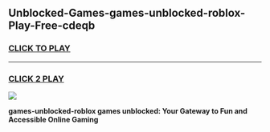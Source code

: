 
## Unblocked-Games-games-unblocked-roblox-Play-Free-cdeqb
<h3>
<a href="https://premium76.site?title=games-unblocked-roblox&ref=18A1">CLICK TO PLAY</a></h3>
<hr>

<h3>
<a href="https://premium76.site?title=games-unblocked-roblox&ref=18A1">CLICK 2 PLAY</a>
  
</h3>

<a href="https://premium76.site?title=games-unblocked-roblox&ref=18A1"><img src="https://clearcache.store/games.png"></a>


**games-unblocked-roblox games unblocked: Your Gateway to Fun and Accessible Online Gaming**
